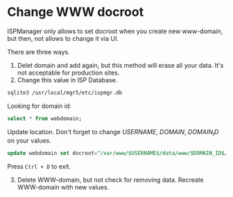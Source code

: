 # Change WWW docroot

ISPManager only allows to set docroot when you create new www-domain, but then, not allows to change it via UI.

There are three ways.

1. Delet domain and add again, but this method will erase all your data. It's not acceptable for production sites.
2. Change this value in ISP Database.

```bash
sqlite3 /usr/local/mgr5/etc/ispmgr.db
```

Looking for domain id:

```sql
select * from webdomain;
```

Update location. Don't forget to change $USERNAME$, $DOMAIN$, $DOMAIN_ID$ on your values.

```sql
update webdomain set docroot="/var/www/$USERNAME$/data/www/$DOMAIN_ID$/web" where id=1
```

Press `Ctrl + D` to exit.

3. Delete WWW-domain, but not check for removing data. Recreate WWW-domain with new values.